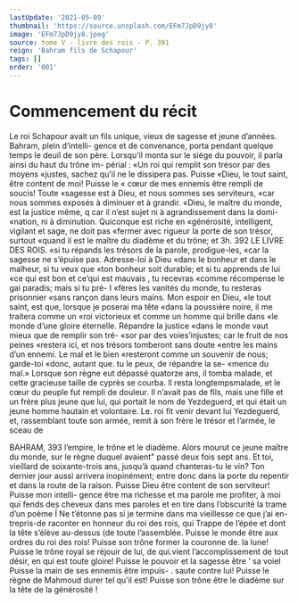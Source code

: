 ```yaml
---
lastUpdate: '2021-05-09'
thumbnail: 'https://source.unsplash.com/EFm7JpD9jy8'
image: 'EFm7JpD9jy8.jpeg'
source: tome V - livre des rois - P. 391
reign: 'Bahram fils de Schapour'
tags: []
order: '001'
---
```


# Commencement du récit

Le roi Schapour avait un fils unique, vieux de sagesse et jeune d’années. Bahram, plein d’intelli-
gence et de convenance, porta pendant quelque temps le deuil de son père. Lorsqu’il monta sur le siége du pouvoir, il parla ainsi du haut du trône im- périal :
«Un roi qui remplit son trésor par des moyens «justes, sachez qu’il ne le dissipera pas. Puisse «Dieu, le tout saint, être content de moi! Puisse le « cœur de mes ennemis être rempli de soucis! Toute «sagesse est à Dieu, et nous sommes ses serviteurs, «car nous sommes exposés à diminuer et à grandir. «Dieu, le maître du monde, est la justice même,
q car il n’est sujet ni à agrandissement dans la domi-
«nation, ni à diminution. Quiconque est riche en «générosité, intelligent, vigilant et sage, ne doit pas
«fermer avec rigueur la porte de son trésor, surtout «quand il est le maître du diadème et du trône; et
3h.
392 LE LIVRE DES ROIS.
«si tu répands les trésors de la parole, prodigue-les,
«car la sagesse ne s’épuise pas. Adresse-loi à Dieu
«dans le bonheur et dans le malheur, si tu veux que «ton bonheur soit durable; et si tu apprends de lui «ce qui est bon et ce’qui est mauvais , tu recevras «comme récompense le gai paradis; mais si tu pré-
I «fères les vanités du monde, tu resteras prisonnier «sans rançon dans leurs mains. Mon espoir en Dieu, «le tout saint, est que, lorsque je poserai ma tête «dans la poussière noire, il me traitera comme un «roi victorieux et comme un homme qui brille dans «le monde d’une gloire éternelle. Répandre la justice
«dans le monde vaut mieux que de remplir son tré- «sor par des voies’injustes; car le fruit de nos peines «restera ici, et nos trésors tomberont sans doute «entre les mains d’un ennemi. Le mal et le bien «resteront comme un souvenir de nous; garde-toi «donc, autant que. tu le peux, de répandre la se- «mence du mal.»
Lorsque son règne eut dépassé quatorze ans, il tomba malade, et cette gracieuse taille de cyprès se courba. ll resta longtempsmalade, et le cœur du peuple fut rempli de douleur. Il n’avait pas de fils, mais une fille et un frère plus jeune que lui, qui portait le nom de Yezdeguerd, et qui était un jeune homme hautain et volontaire. Le. roi fit venir devant
lui Yezdeguerd, et, rassemblant toute son armée, remit à son frère le trésor et l’armée, le sceau de

BAHRAM, 393 l’empire, le trône et le diadème. Alors mourut ce
jeune maître du monde, sur le règne duquel avaient" passé deux fois sept ans.
Et toi, vieillard de soixante-trois ans, jusqu’à quand chanteras-tu le vin? Ton dernier jour aussi arrivera inopinément; entre donc dans la porte du repentir et dans la route de la raison. Puisse Dieu être content de son serviteur! Puisse mon intelli- gence être ma richesse et ma parole me profiter, à moi qui fends des cheveux dans mes paroles et en tire dans l’obscurité la trame d’un poème Ï Ne t’étonne
pas si je termine dans ma vieillesse ce que j’ai en-
trepris-de raconter en honneur du roi des rois, qui Trappe de l’épée et dont la tête s’élève au-dessus
(de toute l’assemblée. Puisse le monde être aux ordres
du roi des rois! Puisse son trône former la couronne de. la lune! Puisse le trône royal se réjouir de lui,
de qui.vient l’accomplissement de tout désir, en qui
est toute gloire! Puisse le pouvoir et la sagesse être ’
sa voiel Puisse la main de ses ennemis être impuis- . saute contre lui! Puisse le règne de Mahmoud durer tel qu’il est! Puisse son trône être le diadème sur la
tête de la générosité !
